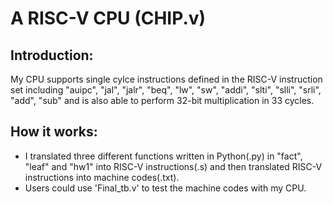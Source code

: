 # A RISC-V CPU (CHIP.v)
## Introduction:
My CPU supports single cylce instructions defined in the RISC-V instruction set including "auipc", "jal", "jalr", "beq", "lw", "sw", "addi", "slti", "slli", "srli", "add", "sub" and is also able to perform 32-bit multiplication in 33 cycles.
## How it works:
* I translated three different functions written in Python(.py) in "fact", "leaf" and "hw1" into RISC-V instructions(.s) and then translated RISC-V instructions into machine codes(.txt).
* Users could use 'Final_tb.v' to test the machine codes with my CPU.
